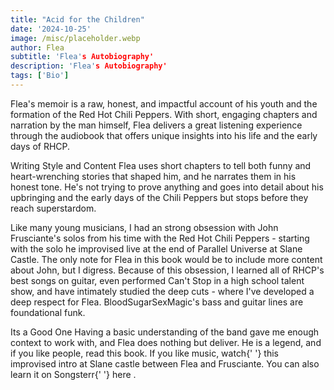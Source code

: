 ```yaml
---
title: "Acid for the Children"
date: '2024-10-25'
image: /misc/placeholder.webp
author: Flea
subtitle: 'Flea's Autobiography'
description: 'Flea's Autobiography'
tags: ['Bio']
---
```


<style jsx>{`
 .prose a {
    text-decoration: underline;
    color: var(--color-accent);
 }
 .prose ol {
    list-style-type: decimal;
    margin-left: 2em; 
    padding-left: 0.5em; 
 }
 .prose ol li {
    margin-bottom: 0.5em;
    color: var(--color-text-primary);
    line-height: 1.5; 
 }
 .prose ol li ul {
    margin-top: 0.5em;
    margin-left: 1em;
 }
 .prose ol li ul li {
    margin-bottom: 0.25em;
 }
 .prose ol li ul li ul {
    margin-left: 2em;
 }
`}</style>

<div class="tldr-section">

Flea's memoir is a raw, honest, and impactful account of his youth and the formation of the Red Hot Chili Peppers. With short, engaging chapters and narration by the man himself, Flea delivers a great listening experience through the audiobook that offers unique insights into his life and the early days of RHCP.

</div>

Writing Style and Content
Flea uses short chapters to tell both funny and heart-wrenching stories that shaped him, and he narrates them in his honest tone. He's not trying to prove anything and goes into detail about his upbringing and the early days of the Chili Peppers but stops before they reach superstardom.

Like many young musicians, I had an strong obsession with John Frusciante's solos from his time with the Red Hot Chili Peppers - starting with the solo he improvised live at the end of Parallel Universe at Slane Castle. The only note for Flea in this book would be to include more content about John, but I digress. Because of this obsession, I learned all of RHCP's best songs on guitar, even performed Can't Stop in a high school talent show, and have intimately studied the deep cuts - where I've developed a deep respect for Flea. BloodSugarSexMagic's bass and guitar lines are foundational funk.

Its a Good One
Having a basic understanding of the band gave me enough context to work with, and Flea does nothing but deliver. He is a legend, and if you like people, read this book. If you like music, watch{' '} this improvised intro at Slane castle between Flea and Frusciante. You can also learn it on Songsterr{' '} here .